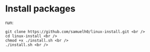 # Install packages
run: <br />
```
git clone https://github.com/samuelh0/linux-install.git <br />
cd linux-install <br />
chmod +x ./install.sh <br />
./install.sh <br />
```
